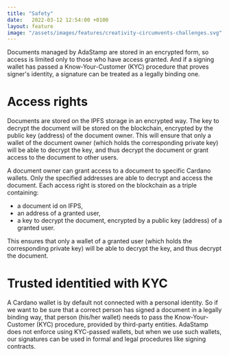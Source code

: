 ```yaml
---
title: "Safety"
date:   2022-03-12 12:54:00 +0100
layout: feature
image: "/assets/images/features/creativity-circumvents-challenges.svg"
---
```


Documents managed by AdaStamp are stored in an encrypted form, so access is limited only to those who have access granted. And if a signing wallet has passed a Know-Your-Customer (KYC) procedure that proves signer's identity, a signature can be treated as a legally binding one.

# Access rights

Documents are stored on the IPFS storage in an encrypted way. The key to decrypt the document will be stored on the blockchain, encrypted by the public key (address) of the document owner. This will ensure that only a wallet of the document owner (which holds the corresponding private key) will be able to decrypt the key, and thus decrypt the document or grant access to the document to other users.

A document owner can grant access to a document to specific Cardano wallets. Only the specified addresses are able to decrypt and access the document. Each access right is stored on the blockchain as a triple containing:

* a document id on IFPS,
* an address of a granted user,
* a key to decrypt the document, encrypted by a public key (address) of a granted user.

This ensures that only a wallet of a granted user (which holds the corresponding private key) will be able to decrypt the key, and thus decrypt the document.

# Trusted identitied with KYC

A Cardano wallet is by default not connected with a personal identity. So if we want to be sure that a correct person has signed a document in a legally binding way, that person (his/her wallet) needs to pass the Know-Your-Customer (KYC) procedure, provided by third-party entities. AdaStamp does not enforce using KYC-passed wallets, but when we use such wallets, our signatures can be used in formal and legal procedures like signing contracts.
